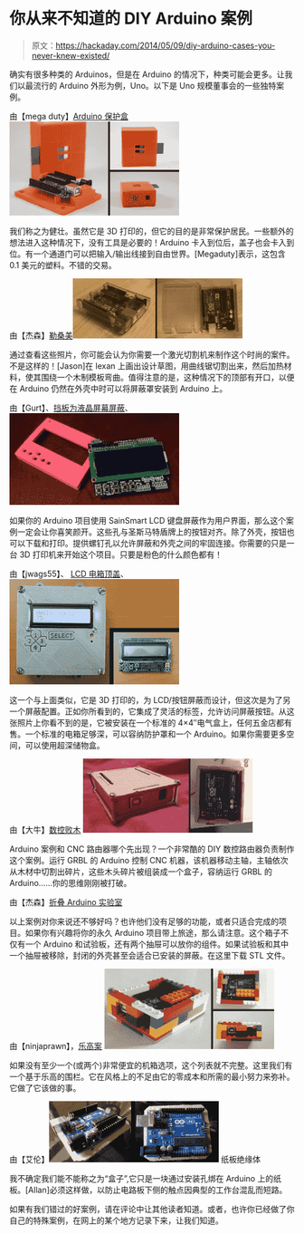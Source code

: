 # 你从来不知道的 DIY Arduino 案例

> 原文：<https://hackaday.com/2014/05/09/diy-arduino-cases-you-never-knew-existed/>

确实有很多种类的 Arduinos，但是在 Arduino 的情况下，种类可能会更多。让我们以最流行的 Arduino 外形为例，Uno。以下是 Uno 规模董事会的一些独特案例。

由【mega duty】[Arduino 保护盒](http://www.instructables.com/id/Arduino-Protection-Box/?lang=es) ![beefy arduino case  ](img/9762e502c8cac79d77f8e816cb5774ea.png)

我们称之为健壮。虽然它是 3D 打印的，但它的目的是非常保护居民。一些额外的想法进入这种情况下，没有工具是必要的！Arduino 卡入到位后，盖子也会卡入到位。有一个通道门可以把输入/输出线接到自由世界。[Megaduty]表示，这包含 0.1 美元的塑料。不错的交易。

由【杰森】[勒桑美![Lexan arduino case](img/28d7b034d365d2c63a888449de366f53.png)](http://www.instructables.com/id/Clear-polycarbonate-enclosures/?ALLSTEPS)

通过查看这些照片，你可能会认为你需要一个激光切割机来制作这个时尚的案件。不是这样的！[Jason]在 lexan 上画出设计草图，用曲线锯切割出来，然后加热材料，使其围绕一个木制模板弯曲。值得注意的是，这种情况下的顶部有开口，以便在 Arduino 仍然在外壳中时可以将屏蔽罩安装到 Arduino 上。

由【Gurt】、[挡板为液晶屏幕屏蔽](http://www.thingiverse.com/thing:123636)、![Arduino Case SainSmartLCDKeypadShield](img/bc3482f95668044166c6ea83c243a086.png)

如果你的 Arduino 项目使用 SainSmart LCD 键盘屏蔽作为用户界面，那么这个案例一定会让你喜笑颜开。这些孔与圣斯马特盾牌上的按钮对齐。除了外壳，按钮也可以下载和打印。提供螺钉孔以允许屏蔽和外壳之间的牢固连接。你需要的只是一台 3D 打印机来开始这个项目。只要是粉色的什么颜色都有！

由【jwags55】、 [LCD 电箱顶盖](http://www.thingiverse.com/thing:109589)、![arduino case LCDelectricalbox](img/bbd81024a1426e96a3fe7c13fdbfba44.png)

这一个与上面类似，它是 3D 打印的，为 LCD/按钮屏蔽而设计，但这次是为了另一个屏蔽配置。正如你所看到的，它集成了灵活的标签，允许访问屏蔽按钮。从这张照片上你看不到的是，它被安装在一个标准的 4×4″电气盒上，任何五金店都有售。一个标准的电箱足够深，可以容纳防护罩和一个 Arduino。如果你需要更多空间，可以使用超深储物盒。

由【大牛】[数控败木](http://makergeek.co.uk/2013/04/01/diy-cnc-router-making-my-first-thing-an-arduino-uno-box/) ![cnc routed wood arduino case](img/e14418e1e63981d5bbfd84040f5b10a3.png)

Arduino 案例和 CNC 路由器哪个先出现？一个非常酷的 DIY 数控路由器负责制作这个案例。运行 GRBL 的 Arduino 控制 CNC 机器，该机器移动主轴，主轴依次从木材中切割出碎片，这些木头碎片被组装成一个盒子，容纳运行 GRBL 的 Arduino……你的思维刚刚被打破。

由【杰森】[折叠 Arduino 实验室](https://airwolf3d.com/2012/11/06/3d-printed-folding-arduino-lab/)

以上案例对你来说还不够好吗？也许他们没有足够的功能，或者只适合完成的项目。如果你有兴趣将你的永久 Arduino 项目带上旅途，那么请注意。这个箱子不仅有一个 Arduino 和试验板，还有两个抽屉可以放你的组件。如果试验板和其中一个抽屉被移除，封闭的外壳甚至会适合已安装的屏蔽。在这里下载 STL 文件。

由【ninjaprawn】，[乐高案](http://www.instructables.com/id/Arduino-Uno-Lego-Case/) ![Lego  Arduino Case](img/a4e3f59d384020616f5490a8c8affc62.png)

如果没有至少一个(或两个)非常便宜的机箱选项，这个列表就不完整。这里我们有一个基于乐高的围栏。它在风格上的不足由它的零成本和所需的最小努力来弥补。它做了它该做的事。

由【艾伦】[![cardboard arduino case](img/ae18446e29e9fce3ab08c6f8d5feffbe.png)](http://3phasepower.blogspot.com/2012/10/my-arduino-uno-r3.html) 纸板绝缘体

我不确定我们能不能称之为“盒子”,它只是一块通过安装孔绑在 Arduino 上的纸板。[Allan]必须这样做，以防止电路板下侧的触点因典型的工作台混乱而短路。

如果有我们错过的好案例，请在评论中让其他读者知道。或者，也许你已经做了你自己的特殊案例，在网上的某个地方记录下来，让我们知道。